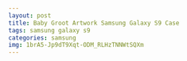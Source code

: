 ```yaml
---
layout: post
title: Baby Groot Artwork Samsung Galaxy S9 Case
tags: samsung galaxy s9
categories: samsung
img: 1brA5-Jp9dT9Xqt-ODM_RLHzTNNWtSQXm
---
```

